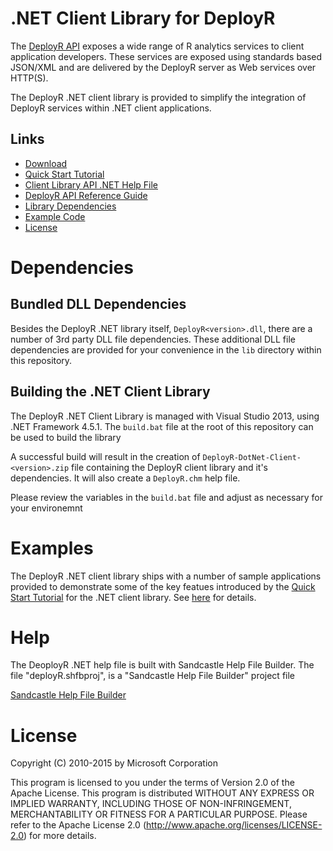.NET Client Library for DeployR
===============================

The [DeployR API](https://github.com/deployr/server) exposes a wide range of
R analytics services to client application developers. These services are
exposed using standards based JSON/XML and are delivered by the DeployR 
server as Web services over HTTP(S).

The DeployR .NET client library is provided to simplify the integration of
DeployR services within .NET client applications.

Links
-----

  * [Download](http://deployr.revolutionanalytics.com/docanddown/#clientlib)
  * [Quick Start Tutorial](http://deployr.revolutionanalytics.com/documents/dev/clientlib)
  * [Client Library API .NET Help File](#help)
  * [DeployR API Reference Guide](http://deployr.revolutionanalytics.com/documents/dev/api-doc/guide)
  * [Library Dependencies](#dependencies)
  * [Example Code](#examples)
  * [License](#license)

Dependencies
============

Bundled DLL Dependencies
------------------------

Besides the DeployR .NET library itself, `DeployR<version>.dll`,
there are a number of 3rd party DLL file dependencies. These additional DLL
file dependencies are provided for your convenience in the `lib` directory
within this repository.


Building the .NET Client Library
--------------------------------

The DeployR .NET Client Library is managed with Visual Studio 2013, using .NET Framework 4.5.1.
The `build.bat` file at the root of this repository can be used to build the library

A successful build will result in the creation of `DeployR-DotNet-Client-<version>.zip` file containing the 
DeployR client library and it's dependencies.  It will also create a `DeployR.chm` help file.

Please review the variables in the `build.bat` file and adjust as necessary for your environemnt


Examples
========

The DeployR .NET client library ships with a number of sample applications
provided to demonstrate some of the key featues introduced by the
[Quick Start Tutorial](http://deployr.revolutionanalytics.com/documents/dev/clientlib)
for the .NET client library. See
[here](examples/tutorial) for details.

Help
====

The DeoployR .NET help file is built with Sandcastle Help File Builder.
The file "deployR.shfbproj", is a "Sandcastle Help File Builder" project file

[Sandcastle Help File Builder](http://shfb.codeplex.com/)

License
=======

Copyright (C) 2010-2015 by Microsoft Corporation

This program is licensed to you under the terms of Version 2.0 of the
Apache License. This program is distributed WITHOUT
ANY EXPRESS OR IMPLIED WARRANTY, INCLUDING THOSE OF NON-INFRINGEMENT,
MERCHANTABILITY OR FITNESS FOR A PARTICULAR PURPOSE. Please refer to the
Apache License 2.0 (http://www.apache.org/licenses/LICENSE-2.0) for more 
details.